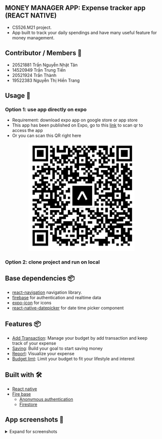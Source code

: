 ## MONEY MANAGER APP: Expense tracker app (REACT NATIVE)
- CS526.M21 project.
- App built to track your daily spendings and have many useful feature for money management.

## Contributor / Members 🤝
* 20521881 Trần Nguyễn Nhật Tân 
* 14520949 Trần Trung Tiến 
* 20521924 Trần Thành
* 19522383 Nguyễn Thị Hiền Trang


## Usage 🚀
### Option 1: use app directly on expo
- Requirement: download expo app on google store or app store
- This app has been published on Expo, go to this [link](https://expo.dev/@nhattana/MoneyManager?serviceType=classic&distribution=expo-go) to scan qr to access the app
- Or you can scan this QR right here
<p align="center">
  <img src="./screenshot/QR_app.png" width="350" title="QR for app">

</p>

### Option 2: clone project and run on local

## Base dependencies  📦

- [react-navigation](https://reactnavigation.org/) navigation library.
- [firebase](https://firebase.google.com) for authentication and realtime data
- [expo-icon](https://docs.expo.dev/guides/icons/) for icons
- [react-native-datepicker](https://github.com/react-native-datetimepicker/datetimepicker) for date time picker component

## Features 📦
- [Add Transaction](): Manage your budget by add transaction and keep track of your expense
- [Saving](): Build your goal to start saving money
- [Report](): Visualize your expense 
- [Budget limt](): Limit your budget to fit your lifestyle and interest

## Built with 🛠
- [React native](https://reactnative.dev/)
- [Fire base](https://firebase.google.com/)
    - [Anonymous authentication](https://firebase.google.com/docs/auth/web/anonymous-auth)
    - [Firestore](https://firebase.google.com/docs/firestore/query-data/listen?hl=en&authuser=0)

## App screenshots 🎨
<details>
  <summary>Expand for screenshots</summary>

<!-- <table>
  <tr><td colspan=2><strong>iOS</strong></td></tr>
  <tr>
    <td><p align="center"><img src="./docs/images/ios_date_new.png" height="420"/></p></td>
    <td><p align="center"><img src="./docs/images/ios_time.png" width="260" height="420"/></p></td>
  </tr>
  <tr><td colspan=2><strong>Android</strong></td></tr>
  <tr>
    <td><p align="center"><img src="./docs/images/android_date.png" width="200" height="400"/></p></td>
    <td><p align="center"><img src="./docs/images/android_time.png" width="200" height="400"/></p></td>
  </tr>
  <tr><td colspan=1><strong>Windows</strong></td></tr>
  <tr>
    <td><p align="center"><img src="./docs/images/windows_date.png" width="380" height="430"/></p></td>
    <td><p align="center"><img src="./docs/images/windows_time_2.png" width="380" height="430"/></p></td>
  </tr>
  <tr>
    <td><p align="center"><img src="./docs/images/windows_time_1.png" width="310" height="40"/></p></td>
  </tr>
</table> -->

</details>



